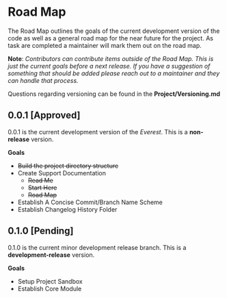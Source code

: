 # Road Map

The Road Map outlines the goals of the current development version of the code as well as a general road map for the near future for the project.  As task are completed a maintainer will mark them out on the road map.

**Note**: *Contributors can contribute items outside of the Road Map. This is just the current goals before a next release. If you have a suggestion of something that should be added please reach out to a maintainer and they can handle that process.*

Questions regarding versioning can be found in the **Project/Versioning.md**

## 0.0.1 [Approved]
0.0.1 is the current development version of the *Everest*. This is a **non-release** version.

**Goals**

 - ~~Build the project directory structure~~
 - Create Support Documentation
	 - ~~Read Me~~
	 - ~~Start Here~~
	 - ~~Road Map~~
 - Establish A Concise Commit/Branch Name Scheme
 - Establish Changelog History Folder

## 0.1.0 [Pending]
0.1.0 is the current minor development release branch. This is a **development-release** version.

**Goals**

 - Setup Project Sandbox
 - Establish Core Module